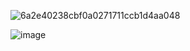 ![6a2e40238cbf0a0271711ccb1d4aa048](https://github.com/Vuact/Blog/assets/74364990/e7e3db0d-02b9-4fc0-a3d1-cc3c3f6d11a5)


![image](https://github.com/Vuact/Blog/assets/74364990/1bcdc678-d3d0-4aba-8605-2e52954efa36)
